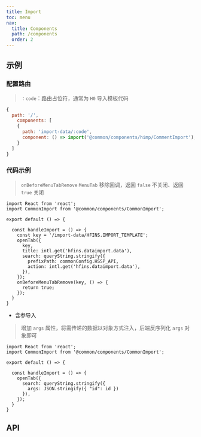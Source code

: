 ```yaml
---
title: Import 
toc: menu 
nav:
  title: Components 
  path: /components 
  order: 2
---
```


## 示例

### 配置路由

> `：code`：路由占位符，通常为 `H0` 导入模板代码

```javascript | pure
{
  path: '/',
    components: [
    {
      path: 'import-data/:code',
      component: () => import('@common/components/himp/CommentImport'),
    }
  ]
}
```

### 代码示例

> `onBeforeMenuTabRemove` `MenuTab` 移除回调，返回 `false` 不关闭、返回 `true` 关闭

```tsx | pure
import React from 'react';
import CommonImport from '@common/components/CommonImport';

export default () => {

  const handleImport = () => {
    const key = '/import-data/HFINS.IMPORT_TEMPLATE';
    openTab({
      key,
      title: intl.get('hfins.dataimport.data'),
      search: queryString.stringify({
        prefixPath: commonConfig.HSSP_API,
        action: intl.get('hfins.dataimport.data'),
      }),
    });
    onBeforeMenuTabRemove(key, () => {
      return true;
    });
  }
}
```

- 含参导入

> 增加 `args` 属性，将需传递的数据以对象方式注入，后端反序列化 `args` 对象即可

```tsx | pure
import React from 'react';
import CommonImport from '@common/components/CommonImport';

export default () => {

  const handleImport = () => {
    openTab({
      search: queryString.stringify({
        args: JSON.stringify({ "id": id })
      }),
    });
  }
}
```

## API

